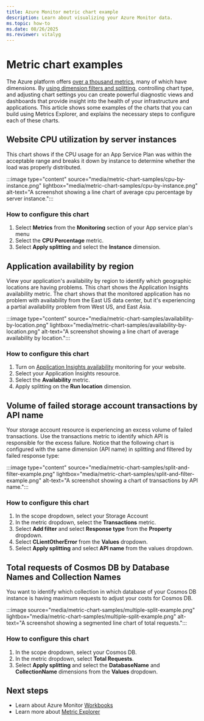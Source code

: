 ```yaml
---
title: Azure Monitor metric chart example
description: Learn about visualizing your Azure Monitor data.
ms.topic: how-to
ms.date: 08/26/2025
ms.reviewer: vitalyg
---
```


# Metric chart examples 

The Azure platform offers [over a thousand metrics](../reference/supported-metrics/metrics-index.md), many of which have dimensions. By [using dimension filters and splitting](analyze-metrics.md#use-dimension-filters-and-splitting), controlling chart type, and adjusting chart settings you can create powerful diagnostic views and dashboards that provide insight into the health of your infrastructure and applications. This article shows some examples of the charts that you can build using Metrics Explorer, and explains the necessary steps to configure each of these charts.

## Website CPU utilization by server instances

This chart shows if the CPU usage for an App Service Plan was within the acceptable range and breaks it down by instance to determine whether the load was properly distributed. 

:::image type="content" source="media/metric-chart-samples/cpu-by-instance.png" lightbox="media/metric-chart-samples/cpu-by-instance.png" alt-text="A screenshot showing a line chart of average cpu percentage by server instance.":::

### How to configure this chart

1. Select **Metrics** from the **Monitoring** section of your App service plan's menu
1. Select the **CPU Percentage** metric. 
1. Select **Apply splitting** and select the **Instance** dimension.

## Application availability by region

View your application's availability by region to identify which geographic locations are having problems. This chart shows the Application Insights availability metric. The chart shows that the monitored application has no problem with availability from the East US data center, but it's experiencing a partial availability problem from West US, and East Asia.

:::image type="content" source="media/metric-chart-samples/availability-by-location.png" lightbox="media/metric-chart-samples/availability-by-location.png" alt-text="A screenshot showing a line chart of average availability by location.":::

### How to configure this chart

1. Turn on [Application Insights availability](/previous-versions/azure/azure-monitor/app/monitor-web-app-availability) monitoring for your website.
1. Select your Application Insights resource.
1. Select the **Availability** metric. 
1. Apply splitting on the **Run location** dimension.

## Volume of failed storage account transactions by API name

Your storage account resource is experiencing an excess volume of failed transactions. Use the transactions metric to identify which API is responsible for the excess failure. Notice that the following chart is configured with the same dimension (API name) in splitting and filtered by failed response type:

:::image type="content" source="media/metric-chart-samples/split-and-filter-example.png" lightbox="media/metric-chart-samples/split-and-filter-example.png" alt-text="A screenshot showing a chart of transactions by API name.":::

### How to configure this chart

1. In the scope dropdown, select your Storage Account
1. In the metric dropdown, select the **Transactions** metric.
1. Select **Add filter** and select **Response type** from the **Property** dropdown.
1. Select **CLientOtherError** from the **Values** dropdown.
1. Select **Apply splitting** and select **API name** from the values dropdown.

## Total requests of Cosmos DB by Database Names and Collection Names

You want to identify which collection in which database of your Cosmos DB instance is having maximum requests to adjust your costs for Cosmos DB.

:::image source="media/metric-chart-samples/multiple-split-example.png" lightbox="media/metric-chart-samples/multiple-split-example.png" alt-text="A screenshot showing a segmented line chart of total requests.":::

### How to configure this chart

1. In the scope dropdown, select your Cosmos DB.
1. In the metric dropdown, select **Total Requests**.
1. Select **Apply splitting** and select the **DatabaseName** and **CollectionName** dimensions from the **Values** dropdown.

## Next steps

* Learn about Azure Monitor [Workbooks](../visualize/workbooks-overview.md)
* Learn more about [Metric Explorer](analyze-metrics.md)
